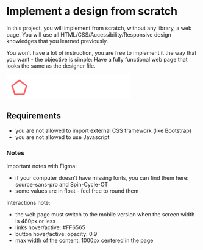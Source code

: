 # Implement a design from scratch

In this project, you will implement from scratch, without any library, a web page. You will use all HTML/CSS/Accessibility/Responsive design knowledges that you learned previously.

You won’t have a lot of instruction, you are free to implement it the way that you want - the objective is simple: Have a fully functional web page that looks the same as the designer file.

![Logo for the headphones project](https://github.com/cableyesto/holbertonschool-headphones/blob/master/logo_headphones.png)

## Requirements
- you are not allowed to import external CSS framework (like Bootstrap)
- you are not allowed to use Javascript

### Notes
Important notes with Figma:

* if your computer doesn’t have missing fonts, you can find them here: source-sans-pro and Spin-Cycle-OT
* some values are in float - feel free to round them


Interactions note:

* the web page must switch to the mobile version when the screen width is 480px or less
* links hover/active: #FF6565
* button hover/active: opacity: 0.9
* max width of the content: 1000px centered in the page
